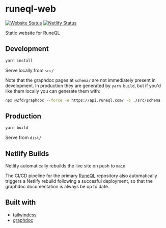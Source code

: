 # runeql-web

[![Website Status](https://img.shields.io/website?url=https%3A%2F%2Fwww.runeql.com%2F)](https://www.runeql.com/)
[![Netlify Status](https://api.netlify.com/api/v1/badges/710bc572-8c17-4b7e-9299-6bf58a1ca5ee/deploy-status)](https://app.netlify.com/sites/runeql/deploys)

Static website for RuneQL

## Development

```sh
yarn install
```

Serve locally from `src/`

Note that the graphdoc pages at `schema/` are not immediately present in development. In production they are generated by `yarn build`, but if you'd like them locally you can generate them with:

```sh
npx @2fd/graphdoc --force -e https://api.runeql.com/ -o ./src/schema
```

## Production

```sh
yarn build
```

Serve from `dist/`

## Netlify Builds

Netlify automatically rebuilds the live site on push to `main`.

The CI/CD pipeline for the primary [RuneQL](https://github.com/schmidlidev/runeql) repository also automatically triggers a Netlify rebuild following a succesful deployment, so that the graphdoc documentation is always be up to date.

## Built with

* [tailwindcss](https://tailwindcss.com/)
* [graphdoc](https://github.com/2fd/graphdoc)
